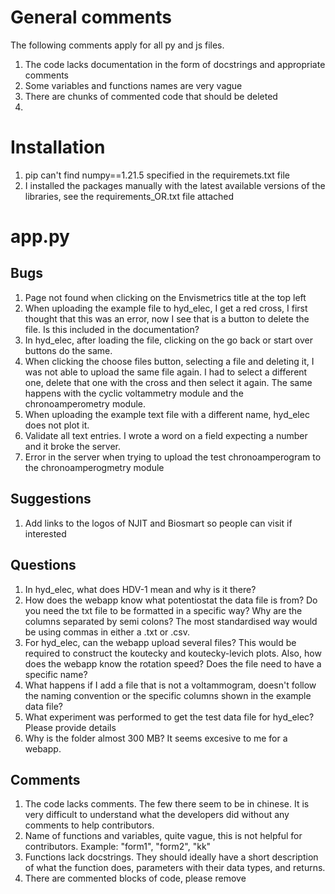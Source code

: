 # General comments
The following comments apply for all py and js files.
1. The code lacks documentation in the form of docstrings and appropriate comments
2. Some variables and functions names are very vague
3. There are chunks of commented code that should be deleted
4. 

# Installation
1. pip can't find numpy==1.21.5 specified in the requiremets.txt file
2. I installed the packages manually with the latest available versions of the libraries, see the requirements_OR.txt file attached

# app.py
## Bugs
1. Page not found when clicking on the Envismetrics title at the top left
2. When uploading the example file to hyd_elec, I get a red cross, I first thought that this was an error, now I see that is a button to delete the file. Is this included in the documentation?
3. In hyd_elec, after loading the file, clicking on the go back or start over buttons do the same.
4. When clicking the choose files button, selecting a file and deleting it, I was not able to upload the same file again. I had to select a different one, delete that one with the cross and then select it again. The same happens with the cyclic voltammetry module and the chronoamperometry module.
5. When uploading the example text file with a different name, hyd_elec does not plot it.
6. Validate all text entries. I wrote a word on a field expecting a number and it broke the server. 
7. Error in the server when trying to upload the test chronoamperogram to the chronoamperogmetry module

## Suggestions
1. Add links to the logos of NJIT and Biosmart so people can visit if interested  

## Questions
1. In hyd_elec, what does HDV-1 mean and why is it there?
2. How does the webapp know what potentiostat the data file is from? Do you need the txt file to be formatted in a specific way? Why are the columns separated by semi colons? The most standardised way would be using commas in either a .txt or .csv.
3. For hyd_elec, can the webapp upload several files? This would be required to construct the koutecky and koutecky-levich plots. Also, how does the webapp know the rotation speed? Does the file need to have a specific name?
4. What happens if I add a file that is not a voltammogram, doesn't follow the naming convention or the specific columns shown in the example data file?
5. What experiment was performed to get the test data file for hyd_elec? Please provide details
6. Why is the folder almost 300 MB? It seems excesive to me for a webapp.

## Comments
1. The code lacks comments. The few there seem to be in chinese. It is very difficult to understand what the developers did without any comments to help contributors.
2. Name of functions and variables, quite vague, this is not helpful for contributors. Example: "form1", "form2", "kk"
3. Functions lack docstrings. They should ideally have a short description of what the function does, parameters with their data types, and returns.
4. There are commented blocks of code, please remove

